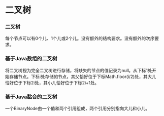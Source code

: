 # 二叉树

### 二叉树

每个节点可以有0个儿、1个儿或2个儿。没有额外的结构要求。没有额外的次序要求。

### 基于Java数组的二叉树

将二叉树视为完全二叉树进行存储，将缺失的节点的值记录为null。从下标1处开始存储节点。下标i处存储的节点，其父恰好位于下标Math.floor(i/2)处，其大儿恰好位于下标2i处，其小儿恰好位于下标2i+1处。

### 基于Java黏合的二叉树

一个BinaryNode由一个值和两个引用组成，两个引用分别指向大儿和小儿。
